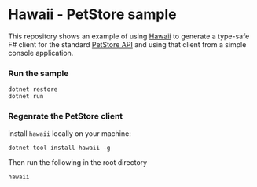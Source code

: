 # Hawaii - PetStore sample

This repository shows an example of using [Hawaii](https://github.com/Zaid-Ajaj/Hawaii) to generate a type-safe F# client for the standard [PetStore API](https://petstore3.swagger.io/) and using that client from a simple console application.

### Run the sample
```
dotnet restore
dotnet run
```
### Regenrate the PetStore client
install `hawaii` locally on your machine:
```
dotnet tool install hawaii -g
```
Then run the following in the root directory
```
hawaii
```